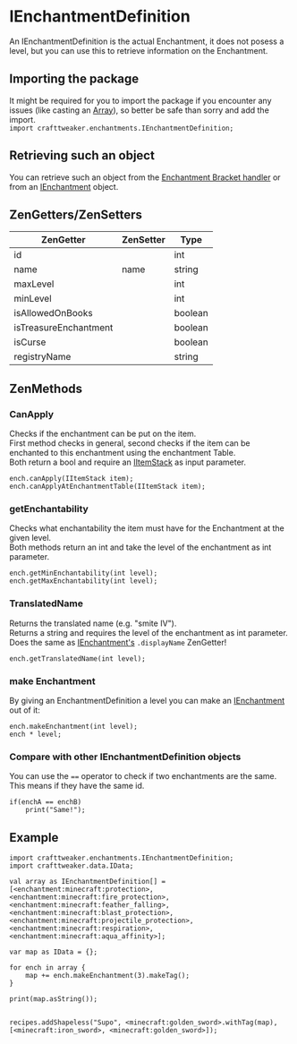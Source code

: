 # IEnchantmentDefinition

An IEnchantmentDefinition is the actual Enchantment, it does not posess a level, but you can use this to retrieve information on the Enchantment.

## Importing the package
It might be required for you to import the package if you encounter any issues (like casting an [Array](/AdvancedFunctions/Arrays_and_Loops/)), so better be safe than sorry and add the import.  
`import crafttweaker.enchantments.IEnchantmentDefinition;`

## Retrieving such an object
You can retrieve such an object from the [Enchantment Bracket handler](/Vanilla/Brackets/Bracket_Enchantment/) or from an [IEnchantment](/Vanilla/Enchantments/IEnchantment/) object.

## ZenGetters/ZenSetters

| ZenGetter             | ZenSetter | Type    |
| --------------------- | --------- | ------- |
| id                    |           | int     |
| name                  | name      | string  |
| maxLevel              |           | int     |
| minLevel              |           | int     |
| isAllowedOnBooks      |           | boolean |
| isTreasureEnchantment |           | boolean |
| isCurse               |           | boolean |
| registryName          |           | string  |

## ZenMethods
### CanApply
Checks if the enchantment can be put on the item.  
First method checks in general, second checks if the item can be enchanted to this enchantment using the enchantment Table.  
Both return a bool and require an [IItemStack](/Vanilla/Items/IItemStack/) as input parameter.
```zenscript
ench.canApply(IItemStack item);
ench.canApplyAtEnchantmentTable(IItemStack item);
```

### getEnchantability
Checks what enchantability the item must have for the Enchantment at the given level.  
Both methods return an int and take the level of the enchantment as int parameter.
```zenscript
ench.getMinEnchantability(int level);
ench.getMaxEnchantability(int level);
```

### TranslatedName
Returns the translated name (e.g. "smite IV").  
Returns a string and requires the level of the enchantment as int parameter.  
Does the same as [IEnchantment's](/Vanilla/Enchantments/IEnchantment/) `.displayName` ZenGetter!
```objectzenscriptivec
ench.getTranslatedName(int level);
```

### make Enchantment
By giving an EnchantmentDefinition a level you can make an [IEnchantment](/Vanilla/Enchantments/IEnchantment/) out of it:
```zenscript
ench.makeEnchantment(int level);
ench * level;
```

### Compare with other IEnchantmentDefinition objects
You can use the `==` operator to check if two enchantments are the same.  
This means if they have the same id.
```zenscript
if(enchA == enchB)
    print("Same!");
```


## Example
```zenscript
import crafttweaker.enchantments.IEnchantmentDefinition;
import crafttweaker.data.IData;

val array as IEnchantmentDefinition[] = [<enchantment:minecraft:protection>,<enchantment:minecraft:fire_protection>,<enchantment:minecraft:feather_falling>,<enchantment:minecraft:blast_protection>,<enchantment:minecraft:projectile_protection>,<enchantment:minecraft:respiration>,<enchantment:minecraft:aqua_affinity>];

var map as IData = {};

for ench in array {
    map += ench.makeEnchantment(3).makeTag();
}

print(map.asString());


recipes.addShapeless("Supo", <minecraft:golden_sword>.withTag(map), [<minecraft:iron_sword>, <minecraft:golden_sword>]);

```